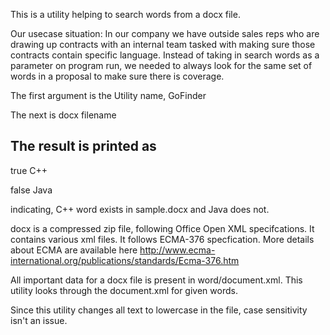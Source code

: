 This is a utility helping to search words from a docx file.

Our usecase situation:
  In our company we have outside sales reps who are drawing up contracts with an internal team tasked with making sure those contracts contain specific language. Instead of taking in search words as a parameter on program run, we needed to always look for the same set of words in a proposal to make sure there is coverage.
  

The first argument is the Utility name, GoFinder

The next is docx filename

The result is printed as
-------------------------------
true  C++ 

false Java

indicating, C++ word exists in sample.docx and Java does not.

docx is a compressed zip file, following Office Open XML specifcations.
It contains various xml files. It follows ECMA-376 specfication.
More details about ECMA are available here
http://www.ecma-international.org/publications/standards/Ecma-376.htm

All important data for a docx file is present in word/document.xml.
This utility looks through the document.xml for given words.

Since this utility changes all text to lowercase in the file, case sensitivity isn't an issue.
